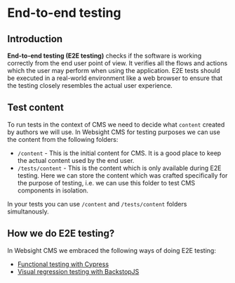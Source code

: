 # End-to-end testing

## Introduction

**End-to-end testing (E2E testing)** checks if the software is working correctly from the end user point of view. It verifies all the flows and actions which the user may perform when using the application. E2E tests should be executed in a real-world environment like a web browser to ensure that the testing closely resembles the actual user experience.

## Test content

To run tests in the context of CMS we need to decide what `content` created by authors we will use. In Websight CMS for testing purposes we can use the content from the following folders:

- `/content` - This is the initial content for CMS. It is a good place to keep the actual content used by the end user.
- `/tests/content` - This is the content which is only available during E2E testing. Here we can store the content which was crafted specifically for the purpose of testing, i.e. we can use this folder to test CMS components in isolation.

In your tests you can use `/content` and `/tests/content` folders simultanously.

## How we do E2E testing?

In Websight CMS we embraced the following ways of doing E2E testing:

- [Functional testing with Cypress](/cms/developers/e2e-testing/functional-testing)
- [Visual regression testing with BackstopJS](/cms/developers/e2e-testing/visual-regression-testing)
